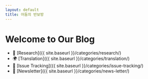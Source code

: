```yaml
---
layout: default
title: 어둠의 반보방
---
```


# Welcome to Our Blog

- 📘 [Research]({{ site.baseurl }}/categories/research/)
- 🌍 [Translation]({{ site.baseurl }}/categories/translation/)
- 🐞 [Issue Tracking]({{ site.baseurl }}/categories/issue-tracking/)
- 📰 [Newsletter]({{ site.baseurl }}/categories/news-letter/)

